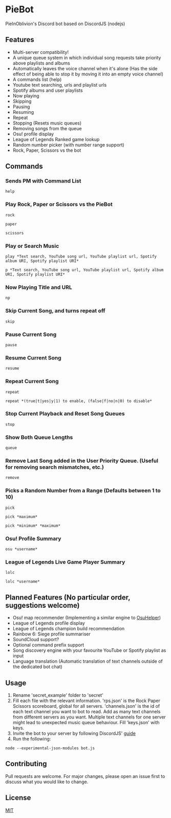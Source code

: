 # PieBot
PieInOblivion's Discord bot based on DiscordJS (nodejs)


## Features
- Multi-server compatibility!
- A unique queue system in which individual song requests take priority above playlists and albums
- Automatically leaves the voice channel when it's alone (Has the side effect of being able to stop it by moving it into an empty voice channel)
- A commands list (help)
- Youtube text searching, urls and playlist urls
- Spotify albums and user playlists
- Now playing
- Skipping
- Pausing
- Resuming
- Repeat
- Stopping (Resets music queues)
- Removing songs from the queue
- Osu! profile display
- League of Legends Ranked game lookup
- Random number picker (with number range support)
- Rock, Paper, Scissors vs the bot


## Commands
### Sends PM with Command List
```
help
```
### Play Rock, Paper or Scissors vs the PieBot
```
rock
```
```
paper
```
```
scissors
```
### Play or Search Music
```
play *Text search, YouTube song url, YouTube playlist url, Spotify album URI, Spotify playlist URI*
```
```
p *Text search, YouTube song url, YouTube playlist url, Spotify album URI, Spotify playlist URI*
```
### Now Playing Title and URL
```
np
```
### Skip Current Song, and turns repeat off
```
skip
```
### Pause Current Song
```
pause
```
### Resume Current Song
```
resume
```
### Repeat Current Song
```
repeat
```
```
repeat *(true|t|yes|y|1) to enable, (false|f|no|n|0) to disable*
```
### Stop Current Playback and Reset Song Queues
```
stop
```
### Show Both Queue Lengths
```
queue
```
### Remove Last Song added in the User Priority Queue. (Useful for removing search mismatches, etc.)
```
remove
```
### Picks a Random Number from a Range (Defaults between 1 to 10)
```
pick
```
```
pick *maximum*
```
```
pick *minimum* *maximum*
```
### Osu! Profile Summary
```
osu *username*
```
### League of Legends Live Game Player Summary
```
lolc
```
```
lolc *username*
```


## Planned Features (No particular order, suggestions welcome)
- Osu! map recommender (Implementing a similar engine to [OsuHelper](https://github.com/Tyrrrz/OsuHelper))
- League of Legends profile display
- League of Legends champion build recommendation
- Rainbow 6: Siege profile summariser
- SoundCloud support?
- Optional command prefix support
- Song discovery engine with your favourite YouTube or Spotify playlist as input
- Language translation (Automatic translation of text channels outside of the dedicated bot chat)


## Usage
1. Rename 'secret_example' folder to 'secret'
2. Fill each file with the relevant information. 'rps.json' is the Rock Paper Scissors scoreboard, global for all servers. 'channels.json' is the id of each text channel you want to bot to read. Add as many text channels from different servers as you want. Multiple text channels for one server might lead to unexpected music queue behaviour. Fill 'keys.json' with keys.
3. Invite the bot to your server by following DiscordJS' [guide](https://discordjs.guide/preparations/adding-your-bot-to-servers.html#bot-invite-links)
4. Run the following:
```
node --experimental-json-modules bot.js
```


## Contributing
Pull requests are welcome. For major changes, please open an issue first to discuss what you would like to change.


## License
[MIT](https://choosealicense.com/licenses/mit/)
